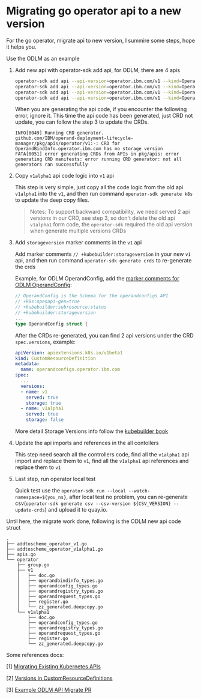 # Migrating go operator api to a new version

For the go operator, migrate api to new version, I summire some steps, hope it helps you.

Use the ODLM as an example

1. Add new api with operator-sdk add api, for ODLM, there are 4 apis

    ```bash
    operator-sdk add api --api-version=operator.ibm.com/v1 --kind=OperandBindInfo
    operator-sdk add api --api-version=operator.ibm.com/v1 --kind=OperandRegistry
    operator-sdk add api --api-version=operator.ibm.com/v1 --kind=OperandRequest
    operator-sdk add api --api-version=operator.ibm.com/v1 --kind=OperandConfig
    ```

    When you are generating the api code, if you encounter the following error, ignore it.
    This time the api code has been generated, just CRD not update, you can follow the step 3 to update the CRDs.

    ```console
    INFO[0049] Running CRD generator.
    github.com/IBM/operand-deployment-lifecycle-manager/pkg/apis/operator/v1:-: CRD for OperandBindInfo.operator.ibm.com has no storage version
    FATA[0051] error generating CRDs from APIs in pkg/apis: error generating CRD manifests: error running CRD generator: not all generators ran successfully
    ```

1. Copy `v1alpha1` api code logic into `v1` api

    This step is very simple, just copy all the code logic from the old api `v1alpha1` into the `v1`, and then run command `operator-sdk generate k8s` to update the deep copy files.
    >Notes: To support backward compatibility, we need served 2 api versions in our CRD, see step 3, so don't delete the old api `v1alpha1` form code, the `operator-sdk` required the old api version when generate multiple versions CRDs

1. Add `storageversion` marker comments in the `v1` api

    Add marker comments `// +kubebuilder:storageversion` in your new `v1` api, and then run command `operator-sdk generate crds` to re-generate the crds

    Example, for ODLM OperandConfig, add the [marker comments for ODLM OperandConfig](https://github.com/IBM/operand-deployment-lifecycle-manager/blob/e98cc5d0e37f045b2486f0178521ad1f1404c172/pkg/apis/operator/v1/operandconfig_types.go#L71):

    ```go
    // OperandConfig is the Schema for the operandconfigs API
    // +k8s:openapi-gen=true
    // +kubebuilder:subresource:status
    // +kubebuilder:storageversion
    ...
    type OperandConfig struct {
    ```

    After the CRDs re-generated, you can find 2 api versions under the CRD `spec.versions`, example:

    ```yaml
    apiVersion: apiextensions.k8s.io/v1beta1
    kind: CustomResourceDefinition
    metadata:
      name: operandconfigs.operator.ibm.com
    spec:
      ...
      versions:
      - name: v1
        served: true
        storage: true
      - name: v1alpha1
        served: true
        storage: false
    ```

    More detail Storage Versions info follow the [kubebuilder book](https://book.kubebuilder.io/multiversion-tutorial/api-changes.html#storage-versions)

1. Update the api imports and references in the all contollers

    This step need search all the controllers code, find all the `v1alpha1` api import and replace them to `v1`, find all the `v1alpha1` api references and replace them to `v1`

1. Last step, run operator local test

    Quick test use the `operator-sdk run --local --watch-namespace=${you_ns}`, after local test no problem, you can re-generate csv(`operator-sdk generate csv --csv-version ${CSV_VERSION} --update-crds`) and upload it to quay.io.

Until here, the migrate work done, following is the ODLM new api code struct

```console
.
├── addtoscheme_operator_v1.go
├── addtoscheme_operator_v1alpha1.go
├── apis.go
└── operator
    ├── group.go
    ├── v1
    │   ├── doc.go
    │   ├── operandbindinfo_types.go
    │   ├── operandconfig_types.go
    │   ├── operandregistry_types.go
    │   ├── operandrequest_types.go
    │   ├── register.go
    │   └── zz_generated.deepcopy.go
    └── v1alpha1
        ├── doc.go
        ├── operandconfig_types.go
        ├── operandregistry_types.go
        ├── operandrequest_types.go
        ├── register.go
        └── zz_generated.deepcopy.go
```

Some references docs:

[1] [Migrating Existing Kubernetes APIs](https://github.com/operator-framework/operator-sdk/blob/master/doc/user/migrating-existing-apis.md)

[2] [Versions in CustomResourceDefinitions](https://kubernetes.io/docs/tasks/access-kubernetes-api/custom-resources/custom-resource-definition-versioning)

[3] [Example ODLM API Migrate PR](https://github.com/IBM/operand-deployment-lifecycle-manager/pull/371)
